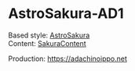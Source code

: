 # AstroSakura-AD1

Based style: [AstroSakura](https://github.com/nectarition/AstroSakura)\
Content: [SakuraContent](https://github.com/nectarition/SakuraContent)

Production: https://adachinoippo.net
